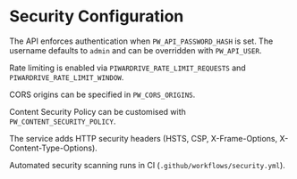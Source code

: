 # Security Configuration

The API enforces authentication when `PW_API_PASSWORD_HASH` is set. The username defaults to `admin` and can be overridden with `PW_API_USER`.

Rate limiting is enabled via `PIWARDRIVE_RATE_LIMIT_REQUESTS` and `PIWARDRIVE_RATE_LIMIT_WINDOW`.

CORS origins can be specified in `PW_CORS_ORIGINS`.

Content Security Policy can be customised with `PW_CONTENT_SECURITY_POLICY`.

The service adds HTTP security headers (HSTS, CSP, X-Frame-Options, X-Content-Type-Options).

Automated security scanning runs in CI (`.github/workflows/security.yml`).
